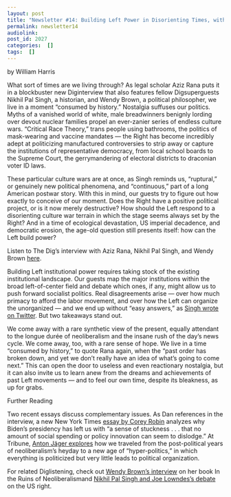 ```yaml
---
layout: post
title: "Newsletter #14: Building Left Power in Disorienting Times, with Aziz Rana, Nikhil Pal Singh, and Wendy Brown"
permalink: newsletter14
audiolink: 
post_id: 2027
categories:  []
tags:  []
---
```


by William Harris

What sort of times are we living through? As legal scholar Aziz Rana puts it in a blockbuster new 
Diginterview that also features fellow 
Digsuperguests Nikhil Pal Singh, a historian, and Wendy Brown, a political philosopher, we live in a moment “consumed by history.” Nostalgia suffuses our politics. Myths of a vanished world of white, male breadwinners benignly lording over devout nuclear families propel an ever-zanier series of endless culture wars. “Critical Race Theory,” trans people using bathrooms, the politics of mask-wearing and vaccine mandates — the Right has become incredibly adept at politicizing manufactured controversies to strip away or capture the institutions of representative democracy, from local school boards to the Supreme Court, the gerrymandering of electoral districts to draconian voter ID laws.

These particular culture wars are at once, as Singh reminds us, “ruptural,” or genuinely new political phenomena, and “continuous,” part of a long American postwar story. With this in mind, our guests try to figure out how exactly to conceive of our moment. Does the Right have a positive political project, or is it now merely destructive? How should the Left respond to a disorienting culture war terrain in which the stage seems always set by the Right? And in a time of ecological devastation, US imperial decadence, and democratic erosion, the age-old question still presents itself: how can the Left build power?

Listen to
The Dig’s interview with Aziz Rana, Nikhil Pal Singh, and Wendy Brown
[here](https://www.thedigradio.com/podcast/interregnum-w-aziz-rana-nikhil-pal-singh-wendy-brown/).

Building Left institutional power requires taking stock of the existing institutional landscape. Our guests map the major institutions within the broad left-of-center field and debate which ones, if any, might allow us to push forward socialist politics. Real disagreements arise — over how much primacy to afford the labor movement, and over how the Left can organize the unorganized — and we end up without “easy answers,” as 
[Singh wrote on Twitter](https://mobile.twitter.com/nikhil_palsingh/status/1479480900094210050?cxt=HHwWhMC54ceClogpAAAA). But two takeaways stand out.

We come away with a rare synthetic view of the present, equally attendant to the 
longue durée of neoliberalism and the insane rush of the day’s news cycle. We come away, too, with a rare sense of hope. We live in a time “consumed by history,” to quote Rana again, when the “past order has broken down, and yet we don’t really have an idea of what’s going to come next.” This can open the door to useless and even reactionary nostalgia, but it can also invite us to learn anew from the dreams and achievements of past Left movements — and to feel our own time, despite its bleakness, as up for grabs.

Further Reading

Two recent essays discuss complementary issues. As Dan references in the interview, a new 
New York Times 
[essay by Corey Robin](https://www.nytimes.com/2021/12/09/opinion/joe-biden-political-time.html) analyzes why Biden’s presidency has left us with “a sense of stuckness . . . that no amount of social spending or policy innovation can seem to dislodge.” At 
Tribune, 
[Anton Jäger explores](https://tribunemag.co.uk/2022/01/from-post-politics-to-hyper-politics) how we traveled from the post-political years of neoliberalism’s heyday to a new age of “hyper-politics,” in which everything is politicized but very little leads to political organization.

For related 
Diglistening, check out 
[Wendy Brown’s interview](https://www.thedigradio.com/podcast/ruins-of-neoliberalism-with-wendy-brown/) on her book 
In the Ruins of Neoliberalismand 
[Nikhil Pal Singh and Joe Lowndes’s debate](https://www.thedigradio.com/podcast/right-riot-with-nikhil-pal-singh-and-joe-lowndes/) on the US right.

 